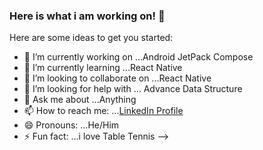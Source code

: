 ### Here is what i am working on! 👋


Here are some ideas to get you started:

- 🔭 I’m currently working on ...Android JetPack Compose 
- 🌱 I’m currently learning ...React Native
- 👯 I’m looking to collaborate on ...React Native
- 🤔 I’m looking for help with ... Advance Data Structure
- 💬 Ask me about ...Anything
- 📫 How to reach me: ...[LinkedIn Profile](https://www.linkedin.com/in/okeh-joseph-2b77b9140/)
- 😄 Pronouns: ...He/Him
- ⚡ Fun fact: ...i love Table Tennis
-->
